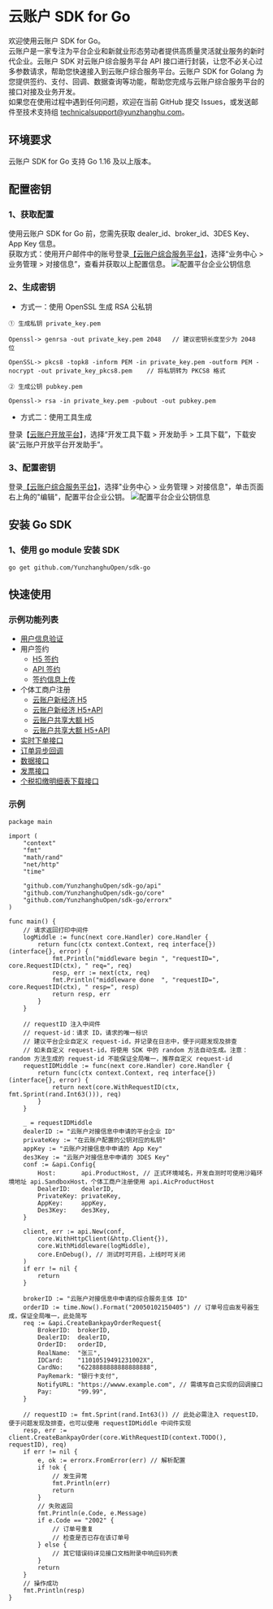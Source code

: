 # 云账户 SDK for Go

欢迎使用云账户 SDK for Go。   
云账户是一家专注为平台企业和新就业形态劳动者提供高质量灵活就业服务的新时代企业。云账户 SDK 对云账户综合服务平台 API 接口进行封装，让您不必关心过多参数请求，帮助您快速接入到云账户综合服务平台。云账户 SDK for Golang 为您提供签约、支付、回调、数据查询等功能，帮助您完成与云账户综合服务平台的接口对接及业务开发。   
如果您在使用过程中遇到任何问题，欢迎在当前 GitHub 提交 Issues，或发送邮件至技术支持组 [technicalsupport@yunzhanghu.com](mailto:technicalsupport@yunzhanghu.com)。

## 环境要求

云账户 SDK for Go 支持 Go 1.16 及以上版本。


## 配置密钥
### 1、获取配置

使用云账户 SDK for Go 前，您需先获取 dealer_id、broker_id、3DES Key、App Key 信息。   
获取方式：使用开户邮件中的账号登录[【云账户综合服务平台】](https://service.yunzhanghu.com)，选择“业务中心 > 业务管理 > 对接信息”，查看并获取以上配置信息。
![配置平台企业公钥信息](https://yos.yunzhanghu.com/getobject/duijiexinxi-3.png?isAttachment=false&fileID=4d073f5df6ccd7f16db1f3f21016dec959381154&signature=9pXBRSdwjXtnLesLnv4ASa7Hxmhu46PaBJXb%2BQxVvpg%3D)

### 2、生成密钥

- 方式一：使用 OpenSSL 生成 RSA 公私钥

```
① ⽣成私钥 private_key.pem

Openssl-> genrsa -out private_key.pem 2048   // 建议密钥⻓度⾄少为 2048 位

OpenSSL-> pkcs8 -topk8 -inform PEM -in private_key.pem -outform PEM -nocrypt -out private_key_pkcs8.pem    // 将私钥转为 PKCS8 格式 

② ⽣成公钥 pubkey.pem

Openssl-> rsa -in private_key.pem -pubout -out pubkey.pem
```

- 方式二：使用工具生成

登录【[云账户开放平台](https://open.yunzhanghu.com/)】，选择“开发工具下载 > 开发助手 > 工具下载”，下载安装“云账户开放平台开发助手”。

### 3、配置密钥

登录[【云账户综合服务平台】](https://service.yunzhanghu.com)，选择"业务中心 > 业务管理 > 对接信息"，单击页面右上角的"编辑"，配置平台企业公钥。
![配置平台企业公钥信息](https://yos.yunzhanghu.com/getobject/duijiexinxi-4.png?isAttachment=false&fileID=6f4c1927c490566e68cfb608cc951c2dbb14132d&signature=KVHB%2B6cIkAkHxSKNpBsrKy%2FQU%2FRFDnE4G6dDvw%2BROHU%3D)


## 安装 Go SDK
### 1、使用 go module 安装 SDK

```
go get github.com/YunzhanghuOpen/sdk-go
```

## 快速使用

### 示例功能列表

- [用户信息验证](example/authentication/authentication.go)
- 用户签约
   - [H5 签约](example/h5usersign/h5usersign.go)
   - [API 签约](example/apiusersign/apiusersign.go)
   - [签约信息上传](example/uploadusersign/uploadusersign.go)
- 个体工商户注册
   - [云账户新经济 H5](example/bizlicxjjh5/bizlicxjjh5.go)
   - [云账户新经济 H5+API](example/bizlicxjjh5api/bizlicxjjh5api.go)
   - [云账户共享大额 H5](example/bizlicgxv2h5/bizlicgxv2h5.go)
   - [云账户共享大额 H5+API](example/bizlicgxv2h5api/bizlicgxv2h5api.go)
- [实时下单接口](example/payment/payment.go)
- [订单异步回调](example/payment/payment.go)
- [数据接口](example/dataservice/dataservice.go)
- [发票接口](example/invoice/invoice.go)
- [个税扣缴明细表下载接口](example/tax/tax.go)


### 示例
```golang
package main

import (
	"context"
	"fmt"
	"math/rand"
	"net/http"
	"time"

	"github.com/YunzhanghuOpen/sdk-go/api"
	"github.com/YunzhanghuOpen/sdk-go/core"
	"github.com/YunzhanghuOpen/sdk-go/errorx"
)

func main() {
	// 请求返回打印中间件
	logMiddle := func(next core.Handler) core.Handler {
		return func(ctx context.Context, req interface{}) (interface{}, error) {
			fmt.Println("middleware begin ", "requestID=", core.RequestID(ctx), " req=", req)
			resp, err := next(ctx, req)
			fmt.Println("middleware done  ", "requestID=", core.RequestID(ctx), " resp=", resp)
			return resp, err
		}
	}

	// requestID 注入中间件
	// request-id：请求 ID，请求的唯一标识
	// 建议平台企业自定义 request-id，并记录在日志中，便于问题发现及排查
	// 如未自定义 request-id，将使用 SDK 中的 random 方法自动生成。注意：random 方法生成的 request-id 不能保证全局唯一，推荐自定义 request-id
	requestIDMiddle := func(next core.Handler) core.Handler {
		return func(ctx context.Context, req interface{}) (interface{}, error) {
			return next(core.WithRequestID(ctx, fmt.Sprint(rand.Int63())), req)
		}
	}

	_ = requestIDMiddle
	dealerID := "云账户对接信息中申请的平台企业 ID"
	privateKey := "在云账户配置的公钥对应的私钥"
	appKey := "云账户对接信息中申请的 App Key"
	des3Key := "云账户对接信息中申请的 3DES Key"
	conf := &api.Config{
		Host:       api.ProductHost, // 正式环境域名，开发自测时可使用沙箱环境地址 api.SandboxHost，个体工商户注册使用 api.AicProductHost
		DealerID:   dealerID,
		PrivateKey: privateKey,
		AppKey:     appKey,
		Des3Key:    des3Key,
	}

	client, err := api.New(conf,
		core.WithHttpClient(&http.Client{}),
		core.WithMiddleware(logMiddle),
		core.EnDebug(), // 测试时可开启，上线时可关闭
	)
	if err != nil {
		return
	}

	brokerID := "云账户对接信息中申请的综合服务主体 ID"
	orderID := time.Now().Format("20050102150405") // 订单号应由发号器生成，保证全局唯一，此处简写
	req := &api.CreateBankpayOrderRequest{
		BrokerID:  brokerID,
		DealerID:  dealerID,
		OrderID:   orderID,
		RealName:  "张三",
		IDCard:    "11010519491231002X",
		CardNo:    "6228888888888888888",
		PayRemark: "银行卡支付",
		NotifyURL: "https://wwww.example.com", // 需填写自己实现的回调接口
		Pay:       "99.99",
	}

	// requestID := fmt.Sprint(rand.Int63()) // 此处必需注入 requestID，便于问题发现及排查，也可以使用 requestIDMiddle 中间件实现
	resp, err := client.CreateBankpayOrder(core.WithRequestID(context.TODO(), requestID), req)
	if err != nil {
		e, ok := errorx.FromError(err) // 解析配置
		if !ok {
			// 发生异常
			fmt.Println(err)
			return
		}
		// 失败返回
		fmt.Println(e.Code, e.Message)
		if e.Code == "2002" {
			// 订单号重复
			// 检查是否已存在该订单号
		} else {
			// 其它错误码详见接口文档附录中响应码列表
		}
		return
	}
	// 操作成功
	fmt.Println(resp)
}
```
